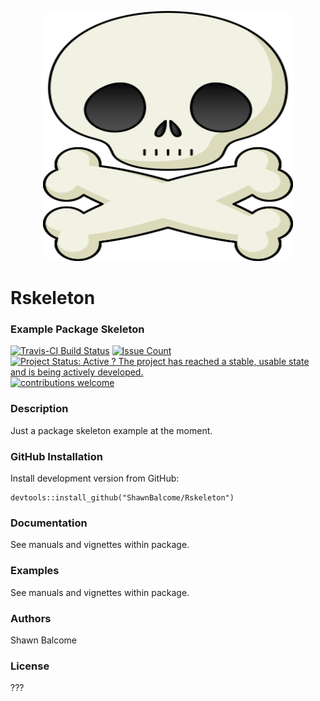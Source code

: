 <p align="center"><img src=https://raw.githubusercontent.com/ShawnBalcome/Rskeleton/master/cute-skull.png?token=AO5WUJKJCHGZYHGAG76F6HC6PYRC6 alt="Cute Skull and Bones" width="400" height="400"></p>

# Rskeleton

### Example Package Skeleton

[![Travis-CI Build Status](https://travis-ci.org/ShawnBalcome/Rskeleton.svg?branch=master)](https://travis-ci.org/ShawnBalcome/Rskeleton)
[![Issue Count](https://codeclimate.com/github/ShawnBalcome/Rskeleton/badges/issue_count.svg)](https://codeclimate.com/github/ShawnBalcome/Rskeleton)
[![Project Status: Active ? The project has reached a stable, usable state and is being actively developed.](http://www.repostatus.org/badges/latest/active.svg)](http://www.repostatus.org/#active)
[![contributions welcome](https://img.shields.io/badge/contributions-welcome-brightgreen.svg?style=flat)](https://github.com/ShawnBalcome/Rskeleton/issues)


### Description

Just a package skeleton example at the moment.

### GitHub Installation

Install development version from GitHub:

    devtools::install_github("ShawnBalcome/Rskeleton")

### Documentation

See manuals and vignettes within package.

### Examples

See manuals and vignettes within package.

### Authors

Shawn Balcome

### License

???
